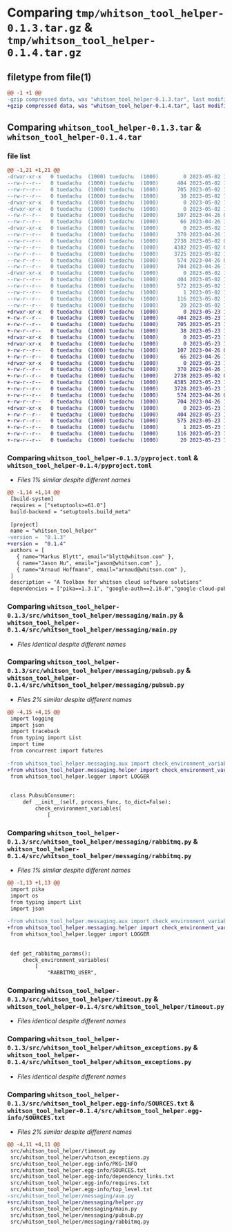 # Comparing `tmp/whitson_tool_helper-0.1.3.tar.gz` & `tmp/whitson_tool_helper-0.1.4.tar.gz`

## filetype from file(1)

```diff
@@ -1 +1 @@
-gzip compressed data, was "whitson_tool_helper-0.1.3.tar", last modified: Tue May  2 11:39:10 2023, max compression
+gzip compressed data, was "whitson_tool_helper-0.1.4.tar", last modified: Tue May 23 14:40:52 2023, max compression
```

## Comparing `whitson_tool_helper-0.1.3.tar` & `whitson_tool_helper-0.1.4.tar`

### file list

```diff
@@ -1,21 +1,21 @@
-drwxr-xr-x   0 tuedachu  (1000) tuedachu  (1000)        0 2023-05-02 11:39:10.140303 whitson_tool_helper-0.1.3/
--rw-r--r--   0 tuedachu  (1000) tuedachu  (1000)      404 2023-05-02 11:39:10.140303 whitson_tool_helper-0.1.3/PKG-INFO
--rw-r--r--   0 tuedachu  (1000) tuedachu  (1000)      705 2023-05-02 11:39:04.000000 whitson_tool_helper-0.1.3/pyproject.toml
--rw-r--r--   0 tuedachu  (1000) tuedachu  (1000)       38 2023-05-02 11:39:10.140303 whitson_tool_helper-0.1.3/setup.cfg
-drwxr-xr-x   0 tuedachu  (1000) tuedachu  (1000)        0 2023-05-02 11:39:10.140303 whitson_tool_helper-0.1.3/src/
-drwxr-xr-x   0 tuedachu  (1000) tuedachu  (1000)        0 2023-05-02 11:39:10.140303 whitson_tool_helper-0.1.3/src/whitson_tool_helper/
--rw-r--r--   0 tuedachu  (1000) tuedachu  (1000)      107 2023-04-26 09:24:26.000000 whitson_tool_helper-0.1.3/src/whitson_tool_helper/__init__.py
--rw-r--r--   0 tuedachu  (1000) tuedachu  (1000)       66 2023-04-26 13:22:55.000000 whitson_tool_helper-0.1.3/src/whitson_tool_helper/logger.py
-drwxr-xr-x   0 tuedachu  (1000) tuedachu  (1000)        0 2023-05-02 11:39:10.140303 whitson_tool_helper-0.1.3/src/whitson_tool_helper/messaging/
--rw-r--r--   0 tuedachu  (1000) tuedachu  (1000)      370 2023-04-26 13:32:24.000000 whitson_tool_helper-0.1.3/src/whitson_tool_helper/messaging/aux.py
--rw-r--r--   0 tuedachu  (1000) tuedachu  (1000)     2738 2023-05-02 09:42:15.000000 whitson_tool_helper-0.1.3/src/whitson_tool_helper/messaging/main.py
--rw-r--r--   0 tuedachu  (1000) tuedachu  (1000)     4382 2023-05-02 09:41:25.000000 whitson_tool_helper-0.1.3/src/whitson_tool_helper/messaging/pubsub.py
--rw-r--r--   0 tuedachu  (1000) tuedachu  (1000)     3725 2023-05-02 11:17:35.000000 whitson_tool_helper-0.1.3/src/whitson_tool_helper/messaging/rabbitmq.py
--rw-r--r--   0 tuedachu  (1000) tuedachu  (1000)      574 2023-04-26 07:15:11.000000 whitson_tool_helper-0.1.3/src/whitson_tool_helper/timeout.py
--rw-r--r--   0 tuedachu  (1000) tuedachu  (1000)      704 2023-04-26 12:52:42.000000 whitson_tool_helper-0.1.3/src/whitson_tool_helper/whitson_exceptions.py
-drwxr-xr-x   0 tuedachu  (1000) tuedachu  (1000)        0 2023-05-02 11:39:10.140303 whitson_tool_helper-0.1.3/src/whitson_tool_helper.egg-info/
--rw-r--r--   0 tuedachu  (1000) tuedachu  (1000)      404 2023-05-02 11:39:10.000000 whitson_tool_helper-0.1.3/src/whitson_tool_helper.egg-info/PKG-INFO
--rw-r--r--   0 tuedachu  (1000) tuedachu  (1000)      572 2023-05-02 11:39:10.000000 whitson_tool_helper-0.1.3/src/whitson_tool_helper.egg-info/SOURCES.txt
--rw-r--r--   0 tuedachu  (1000) tuedachu  (1000)        1 2023-05-02 11:39:10.000000 whitson_tool_helper-0.1.3/src/whitson_tool_helper.egg-info/dependency_links.txt
--rw-r--r--   0 tuedachu  (1000) tuedachu  (1000)      116 2023-05-02 11:39:10.000000 whitson_tool_helper-0.1.3/src/whitson_tool_helper.egg-info/requires.txt
--rw-r--r--   0 tuedachu  (1000) tuedachu  (1000)       20 2023-05-02 11:39:10.000000 whitson_tool_helper-0.1.3/src/whitson_tool_helper.egg-info/top_level.txt
+drwxr-xr-x   0 tuedachu  (1000) tuedachu  (1000)        0 2023-05-23 14:40:52.899701 whitson_tool_helper-0.1.4/
+-rw-r--r--   0 tuedachu  (1000) tuedachu  (1000)      404 2023-05-23 14:40:52.899701 whitson_tool_helper-0.1.4/PKG-INFO
+-rw-r--r--   0 tuedachu  (1000) tuedachu  (1000)      705 2023-05-23 14:40:47.000000 whitson_tool_helper-0.1.4/pyproject.toml
+-rw-r--r--   0 tuedachu  (1000) tuedachu  (1000)       38 2023-05-23 14:40:52.899701 whitson_tool_helper-0.1.4/setup.cfg
+drwxr-xr-x   0 tuedachu  (1000) tuedachu  (1000)        0 2023-05-23 14:40:52.899701 whitson_tool_helper-0.1.4/src/
+drwxr-xr-x   0 tuedachu  (1000) tuedachu  (1000)        0 2023-05-23 14:40:52.899701 whitson_tool_helper-0.1.4/src/whitson_tool_helper/
+-rw-r--r--   0 tuedachu  (1000) tuedachu  (1000)      107 2023-04-26 09:24:26.000000 whitson_tool_helper-0.1.4/src/whitson_tool_helper/__init__.py
+-rw-r--r--   0 tuedachu  (1000) tuedachu  (1000)       66 2023-04-26 13:22:55.000000 whitson_tool_helper-0.1.4/src/whitson_tool_helper/logger.py
+drwxr-xr-x   0 tuedachu  (1000) tuedachu  (1000)        0 2023-05-23 14:40:52.899701 whitson_tool_helper-0.1.4/src/whitson_tool_helper/messaging/
+-rw-r--r--   0 tuedachu  (1000) tuedachu  (1000)      370 2023-04-26 13:32:24.000000 whitson_tool_helper-0.1.4/src/whitson_tool_helper/messaging/helper.py
+-rw-r--r--   0 tuedachu  (1000) tuedachu  (1000)     2738 2023-05-02 09:42:15.000000 whitson_tool_helper-0.1.4/src/whitson_tool_helper/messaging/main.py
+-rw-r--r--   0 tuedachu  (1000) tuedachu  (1000)     4385 2023-05-23 14:38:25.000000 whitson_tool_helper-0.1.4/src/whitson_tool_helper/messaging/pubsub.py
+-rw-r--r--   0 tuedachu  (1000) tuedachu  (1000)     3728 2023-05-23 14:38:30.000000 whitson_tool_helper-0.1.4/src/whitson_tool_helper/messaging/rabbitmq.py
+-rw-r--r--   0 tuedachu  (1000) tuedachu  (1000)      574 2023-04-26 07:15:11.000000 whitson_tool_helper-0.1.4/src/whitson_tool_helper/timeout.py
+-rw-r--r--   0 tuedachu  (1000) tuedachu  (1000)      704 2023-04-26 12:52:42.000000 whitson_tool_helper-0.1.4/src/whitson_tool_helper/whitson_exceptions.py
+drwxr-xr-x   0 tuedachu  (1000) tuedachu  (1000)        0 2023-05-23 14:40:52.899701 whitson_tool_helper-0.1.4/src/whitson_tool_helper.egg-info/
+-rw-r--r--   0 tuedachu  (1000) tuedachu  (1000)      404 2023-05-23 14:40:52.000000 whitson_tool_helper-0.1.4/src/whitson_tool_helper.egg-info/PKG-INFO
+-rw-r--r--   0 tuedachu  (1000) tuedachu  (1000)      575 2023-05-23 14:40:52.000000 whitson_tool_helper-0.1.4/src/whitson_tool_helper.egg-info/SOURCES.txt
+-rw-r--r--   0 tuedachu  (1000) tuedachu  (1000)        1 2023-05-23 14:40:52.000000 whitson_tool_helper-0.1.4/src/whitson_tool_helper.egg-info/dependency_links.txt
+-rw-r--r--   0 tuedachu  (1000) tuedachu  (1000)      116 2023-05-23 14:40:52.000000 whitson_tool_helper-0.1.4/src/whitson_tool_helper.egg-info/requires.txt
+-rw-r--r--   0 tuedachu  (1000) tuedachu  (1000)       20 2023-05-23 14:40:52.000000 whitson_tool_helper-0.1.4/src/whitson_tool_helper.egg-info/top_level.txt
```

### Comparing `whitson_tool_helper-0.1.3/pyproject.toml` & `whitson_tool_helper-0.1.4/pyproject.toml`

 * *Files 1% similar despite different names*

```diff
@@ -1,14 +1,14 @@
 [build-system]
 requires = ["setuptools>=61.0"]
 build-backend = "setuptools.build_meta"
 
 [project]
 name = "whitson_tool_helper"
-version =  "0.1.3"
+version =  "0.1.4"
 authors = [
   { name="Markus Blytt", email="blytt@whitson.com" },
   { name="Jason Hu", email="jason@whitson.com" },
   { name="Arnaud Hoffmann", email="arnaud@whitson.com" },
 ]
 description = "A Toolbox for whitson cloud software solutions"
 dependencies = ["pika==1.3.1", "google-auth==2.16.0","google-cloud-pubsub==2.14.0", "google-cloud-storage==2.7.0","google-cloud-logging==3.5.0"]
```

### Comparing `whitson_tool_helper-0.1.3/src/whitson_tool_helper/messaging/main.py` & `whitson_tool_helper-0.1.4/src/whitson_tool_helper/messaging/main.py`

 * *Files identical despite different names*

### Comparing `whitson_tool_helper-0.1.3/src/whitson_tool_helper/messaging/pubsub.py` & `whitson_tool_helper-0.1.4/src/whitson_tool_helper/messaging/pubsub.py`

 * *Files 2% similar despite different names*

```diff
@@ -4,15 +4,15 @@
 import logging
 import json
 import traceback
 from typing import List
 import time
 from concurrent import futures
 
-from whitson_tool_helper.messaging.aux import check_environment_variables
+from whitson_tool_helper.messaging.helper import check_environment_variables
 from whitson_tool_helper.logger import LOGGER
 
 
 class PubsubConsumer:
     def __init__(self, process_func, to_dict=False):
         check_environment_variables(
             [
```

### Comparing `whitson_tool_helper-0.1.3/src/whitson_tool_helper/messaging/rabbitmq.py` & `whitson_tool_helper-0.1.4/src/whitson_tool_helper/messaging/rabbitmq.py`

 * *Files 1% similar despite different names*

```diff
@@ -1,13 +1,13 @@
 import pika
 import os
 from typing import List
 import json
 
-from whitson_tool_helper.messaging.aux import check_environment_variables
+from whitson_tool_helper.messaging.helper import check_environment_variables
 from whitson_tool_helper.logger import LOGGER
 
 
 def get_rabbitmq_params():
     check_environment_variables(
         [
             "RABBITMQ_USER",
```

### Comparing `whitson_tool_helper-0.1.3/src/whitson_tool_helper/timeout.py` & `whitson_tool_helper-0.1.4/src/whitson_tool_helper/timeout.py`

 * *Files identical despite different names*

### Comparing `whitson_tool_helper-0.1.3/src/whitson_tool_helper/whitson_exceptions.py` & `whitson_tool_helper-0.1.4/src/whitson_tool_helper/whitson_exceptions.py`

 * *Files identical despite different names*

### Comparing `whitson_tool_helper-0.1.3/src/whitson_tool_helper.egg-info/SOURCES.txt` & `whitson_tool_helper-0.1.4/src/whitson_tool_helper.egg-info/SOURCES.txt`

 * *Files 2% similar despite different names*

```diff
@@ -4,11 +4,11 @@
 src/whitson_tool_helper/timeout.py
 src/whitson_tool_helper/whitson_exceptions.py
 src/whitson_tool_helper.egg-info/PKG-INFO
 src/whitson_tool_helper.egg-info/SOURCES.txt
 src/whitson_tool_helper.egg-info/dependency_links.txt
 src/whitson_tool_helper.egg-info/requires.txt
 src/whitson_tool_helper.egg-info/top_level.txt
-src/whitson_tool_helper/messaging/aux.py
+src/whitson_tool_helper/messaging/helper.py
 src/whitson_tool_helper/messaging/main.py
 src/whitson_tool_helper/messaging/pubsub.py
 src/whitson_tool_helper/messaging/rabbitmq.py
```

